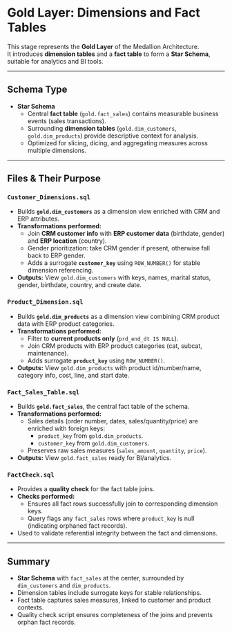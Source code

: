 
# Gold Layer: Dimensions and Fact Tables

This stage represents the **Gold Layer** of the Medallion Architecture.  
It introduces **dimension tables** and a **fact table** to form a **Star Schema**, suitable for analytics and BI tools.

---

## Schema Type
- **Star Schema**  
  - Central **fact table** (`gold.fact_sales`) contains measurable business events (sales transactions).  
  - Surrounding **dimension tables** (`gold.dim_customers`, `gold.dim_products`) provide descriptive context for analysis.  
  - Optimized for slicing, dicing, and aggregating measures across multiple dimensions.

---

## Files & Their Purpose

### `Customer_Dimensions.sql`
- Builds **`gold.dim_customers`** as a dimension view enriched with CRM and ERP attributes.  
- **Transformations performed:**
  - Join **CRM customer info** with **ERP customer data** (birthdate, gender) and **ERP location** (country).  
  - Gender prioritization: take CRM gender if present, otherwise fall back to ERP gender.  
  - Adds a surrogate **`customer_key`** using `ROW_NUMBER()` for stable dimension referencing.  
- **Outputs:** View `gold.dim_customers` with keys, names, marital status, gender, birthdate, country, and create date.

### `Product_Dimension.sql`
- Builds **`gold.dim_products`** as a dimension view combining CRM product data with ERP product categories.  
- **Transformations performed:**
  - Filter to **current products only** (`prd_end_dt IS NULL`).  
  - Join CRM products with ERP product categories (cat, subcat, maintenance).  
  - Adds surrogate **`product_key`** using `ROW_NUMBER()`.  
- **Outputs:** View `gold.dim_products` with product id/number/name, category info, cost, line, and start date.

### `Fact_Sales_Table.sql`
- Builds **`gold.fact_sales`**, the central fact table of the schema.  
- **Transformations performed:**
  - Sales details (order number, dates, sales/quantity/price) are enriched with foreign keys:  
    - `product_key` from `gold.dim_products`.  
    - `customer_key` from `gold.dim_customers`.  
  - Preserves raw sales measures (`sales_amount`, `quantity`, `price`).  
- **Outputs:** View `gold.fact_sales` ready for BI/analytics.

### `FactCheck.sql`
- Provides a **quality check** for the fact table joins.  
- **Checks performed:**
  - Ensures all fact rows successfully join to corresponding dimension keys.  
  - Query flags any `fact_sales` rows where `product_key` is null (indicating orphaned fact records).  
- Used to validate referential integrity between the fact and dimensions.

---

## Summary
- **Star Schema** with `fact_sales` at the center, surrounded by `dim_customers` and `dim_products`.  
- Dimension tables include surrogate keys for stable relationships.  
- Fact table captures sales measures, linked to customer and product contexts.  
- Quality check script ensures completeness of the joins and prevents orphan fact records.


